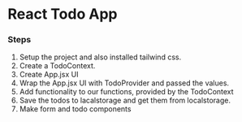 # React Todo App

### Steps

1. Setup the project and also installed tailwind css.
2. Create a TodoContext.
3. Create App.jsx UI
4. Wrap the App.jsx UI with TodoProvider and passed the values.
5. Add functionality to our functions, provided by the TodoContext
6. Save the todos to lacalstorage and get them from localstorage.
7. Make form and todo components 
